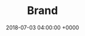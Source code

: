 ---
title: 'Brand'
name: "brand"
night_header: false
night_footer: true
language: en
published: true
layout: single
description: page description
date: 2018-07-03 04:00:00 +0000
tags: []
aliases:
  - "/work/brand/"
image: 
  - "/uploads/typeking-cover.png"
sections:
  - template: "service_title"
    classes: ""
    subtitle: "Branding & Design for B2B Companies"
    title: "Build a forward thinking brand"
    paragraph: |
      Fullstack works with global teams during times of invention to build innovative brands through an open, coherent approach.
    logos_color: "color"
    logos_link: true
    logos:
      - name: "dell"
      - name: "quantum"
      - name: "rigado"
      - name: "threefactor"
        logo_link: false
      - name: "ddn"
      - name: "code"
  - template: "service_description"
    classes: ""
    paragraph: |
      We <strong>help</strong> technology brands express their unique story &amp; personality. We <strong>create</strong> identities that weave company heritage into the logo &amp; beyond. We <strong>build</strong> strategies that navigate brands to success in the digital world. Above all, we <strong>keep</strong> team mission, vision &amp; values at the core of everything we do.
  - template: "service_process"
    classes: ""
    section_icon: |
      <svg class="padding-xs-bottom" id="Layer_1" width="44" data-name="Layer 1" xmlns="http://www.w3.org/2000/svg" viewBox="0 0 64 64">
        <path fill="none" stroke="#000000" stroke-width="2" stroke-miterlimit="10" d="M1,21c0,20,31,38,31,38s31-18,31-38  c0-8.285-6-16-15-16c-8.285,0-16,5.715-16,14c0-8.285-7.715-14-16-14C7,5,1,12.715,1,21z"></path>
        </svg>
    subtitle: "Branding Creation Process"
    title: "We designed our branding stack<br>around tech companies like you."
    number_1:
      title: "Brand Development<br><strong>Where the brand is from.</strong>"
      paragraph: "Evolving the brand to tell its perfect customers who it is and why people should care"
      link: "#get-started"
    number_2:
      title: "Brand Identity<br><strong>What the brand looks like.</strong>"
      paragraph: "Reflecting the value the company is trying to bring to the market &amp; appeal to its customers"
      link: "#get-started"
    number_3:
      title: "Brand Strategy<br><strong>Where the brand is going.</strong>"
      paragraph: "Creating a plan to get, keep, and grow customers who are engaged and loyal"
      link: "#get-started"
    number_4:
      title: "Brand Management<br><strong>How the brand lives on.</strong>"
      paragraph: "Supporting the brand with its very own team of dedicated experts, so it can focus on building equity"
      link: "#get-started"
  - template: "related_work"
    subtitle: "Fullstack Branding Work"
    title: "Not just projects, collaborations where we helped imagine the future."
    grid:
      columns: "2"
      items:
        - name: "dell"
        - name: "quantum"
        - name: "threefactor"
        - name: "ddn"
  - template: "related_content"
    subtitle: "Fullstack Branding Today"
    title: "How we stay current in the world of digital branding."
    column_1:
      subtitle: "Design on Dribbble."
      images: 
        - src: "/uploads/curefest_homepage.jpg"
          class: "grid-image-top"
        - src: "/uploads/leadgate.jpg"
          class: "grid-image-bottom"
    column_2:
      subtitle: "News &amp; Stories."
  - template: "cta"
    subtitle: "Get Started"
    title: "From presentation design to new brand strategy, we’ve got you covered."
    form:
    - template: "contact"
      fields:
---